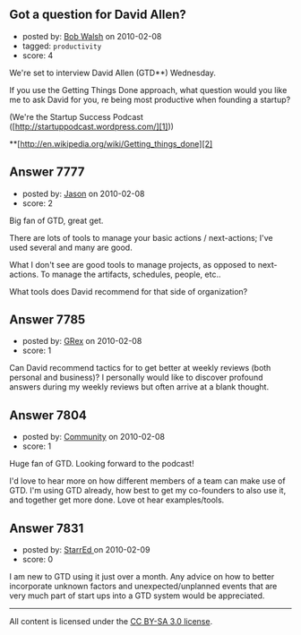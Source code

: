 ## Got a question for David Allen?

- posted by: [Bob Walsh](https://stackexchange.com/users/-1/346-bob-walsh) on 2010-02-08
- tagged: `productivity`
- score: 4

We're set to interview David Allen (GTD**) Wednesday. 

If you use the Getting Things Done approach, what question would you like me to ask David for you, re being most productive when founding a startup?

(We're the Startup Success Podcast ([http://startuppodcast.wordpress.com/][1]))

**[http://en.wikipedia.org/wiki/Getting_things_done][2]


  [1]: http://startuppodcast.wordpress.com/
  [2]: http://en.wikipedia.org/wiki/Getting_things_done


## Answer 7777

- posted by: [Jason](https://stackexchange.com/users/-1/2-jason) on 2010-02-08
- score: 2

Big fan of GTD, great get.

There are lots of tools to manage your basic actions / next-actions; I've used several and many are good.

What I don't see are good tools to manage projects, as opposed to next-actions.  To manage the artifacts, schedules, people, etc..

What tools does David recommend for that side of organization?


## Answer 7785

- posted by: [GRex](https://stackexchange.com/users/-1/2475-grex) on 2010-02-08
- score: 1

Can David recommend tactics for to get better at weekly reviews (both personal and business)? I personally would like to discover profound answers during my weekly reviews but often arrive at a blank thought.


## Answer 7804

- posted by: [Community](https://stackexchange.com/users/-1/-1-community) on 2010-02-08
- score: 1

Huge fan of GTD.  Looking forward to the podcast!

I'd love to hear more on how different members of a team can make use of GTD.  I'm using GTD already, how best to get my co-founders to also use it, and together get more done.    Love ot hear examples/tools.


## Answer 7831

- posted by: [StarrEd ](https://stackexchange.com/users/-1/1729-starred) on 2010-02-09
- score: 0

I am new to GTD using it just over a month.  Any advice on how to better incorporate unknown factors and unexpected/unplanned events that are very much part of  start ups into a GTD system would be appreciated.



---

All content is licensed under the [CC BY-SA 3.0 license](https://creativecommons.org/licenses/by-sa/3.0/).
